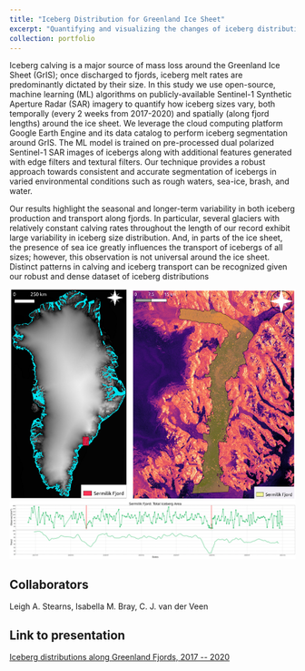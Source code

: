 ```yaml
---
title: "Iceberg Distribution for Greenland Ice Sheet"
excerpt: "Quantifying and visualizing the changes of iceberg distribution around the Greenland Ice Sheet.<br/><img src='https://raw.githubusercontent.com/glacierSid/imgs/main/gris_roi_v3_gxvseb_thumbnails.jpg'>"
collection: portfolio
---
```


Iceberg calving is a major source of mass loss around the Greenland Ice Sheet (GrIS); once discharged to fjords,
iceberg melt rates are predominantly dictated by their size. In this study we use open-source, machine learning (ML)
algorithms on publicly-available Sentinel-1 Synthetic Aperture Radar (SAR) imagery to quantify how iceberg sizes
vary, both temporally (every 2 weeks from 2017-2020) and spatially (along fjord lengths) around the ice sheet. We
leverage the cloud computing platform Google Earth Engine and its data catalog to perform iceberg segmentation
around GrIS. The ML model is trained on pre-processed dual polarized Sentinel-1 SAR images of icebergs along with
additional features generated with edge filters and textural filters. Our technique provides a robust approach towards
consistent and accurate segmentation of icebergs in varied environmental conditions such as rough waters, sea-ice,
brash, and water. <br/>

Our results highlight the seasonal and longer-term variability in both iceberg production and transport along
fjords. In particular, several glaciers with relatively constant calving rates throughout the length of our record exhibit
large variability in iceberg size distribution. And, in parts of the ice sheet, the presence of sea ice greatly influences the
transport of icebergs of all sizes; however, this observation is not universal around the ice sheet. Distinct patterns in
calving and iceberg transport can be recognized given our robust and dense dataset of iceberg distributions

![Sermilik_ROI](https://raw.githubusercontent.com/glacierSid/imgs/cbc76b6e64163c1cefeb150866d589ea0852b069/sermilik_roi_joined.png)
![Sermilik_timeseries](https://raw.githubusercontent.com/glacierSid/imgs/main/sermilik_timeseries_trendOnly_may17-dec2020_v3_hgldk1.png)

## Collaborators
Leigh A. Stearns, Isabella M. Bray, C. J. van der Veen

## Link to presentation
<a href = 'https://agu2021fallmeeting-agu.ipostersessions.com/Default.aspx?s=F3-9C-E4-62-A1-C2-E8-F0-EA-2A-2C-FA-B1-4F-27-75'> Iceberg distributions along Greenland Fjords, 2017 -- 2020 </a>
